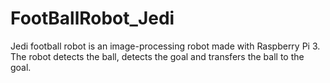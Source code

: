 # FootBallRobot_Jedi
Jedi football robot is an image-processing robot made with Raspberry Pi 3. The robot detects the ball, detects the goal and transfers the ball to the goal. 
